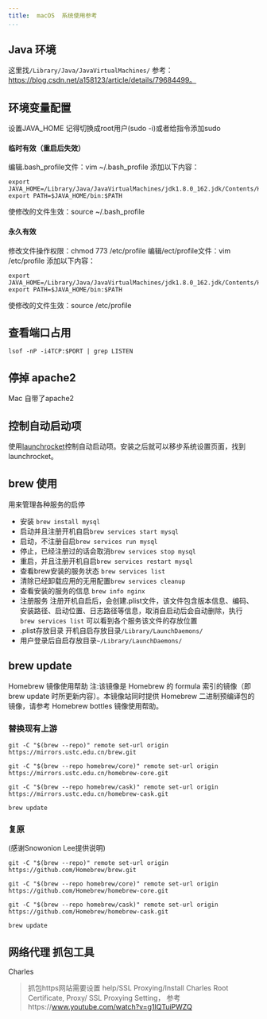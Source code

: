 ```yaml
---
title:  macOS  系统使用参考
...
```



## Java 环境
这里找`/Library/Java/JavaVirtualMachines/` 参考：https://blog.csdn.net/a158123/article/details/79684499。  

## 环境变量配置

设置JAVA_HOME
记得切换成root用户(sudo -i)或者给指令添加sudo

#### 临时有效（重启后失效）
编辑.bash_profile文件：vim ~/.bash_profile
添加以下内容：
```
export JAVA_HOME=/Library/Java/JavaVirtualMachines/jdk1.8.0_162.jdk/Contents/Home
export PATH=$JAVA_HOME/bin:$PATH
```

使修改的文件生效：source ~/.bash_profile
#### 永久有效
修改文件操作权限：chmod 773 /etc/profile
编辑/ect/profile文件：vim /etc/profile
添加以下内容：
```
export JAVA_HOME=/Library/Java/JavaVirtualMachines/jdk1.8.0_162.jdk/Contents/Home
export PATH=$JAVA_HOME/bin:$PATH
```
使修改的文件生效：source /etc/profile 

## 查看端口占用
```
lsof -nP -i4TCP:$PORT | grep LISTEN
```

## 停掉 apache2
Mac 自带了apache2

## 控制自动启动项
使用[launchrocket](https://github.com/jimbojsb/launchrocket)控制自动启动项。安装之后就可以移步系统设置页面，找到launchrocket。 

## brew 使用
用来管理各种服务的启停
* 安装    `brew install mysql`
* 启动并且注册开机自启`brew services start mysql`
* 启动，不注册自启`brew services run mysql`
* 停止，已经注册过的话会取消`brew services stop mysql`
* 重启，并且注册开机自启`brew services restart mysql`
* 查看brew安装的服务状态 `brew services list`
* 清除已经卸载应用的无用配置`brew services cleanup`
* 查看安装的服务的信息 `brew info nginx`
* 注册服务
注册开机自启后，会创建.plist文件，该文件包含版本信息、编码、安装路径、启动位置、日志路径等信息，取消自启动后会自动删除，执行 `brew services list` 可以看到各个服务该文件的存放位置
* .plist存放目录  开机自启存放目录`/Library/LaunchDaemons/`
* 用户登录后自启存放目录`~/Library/LaunchDaemons/`

## brew update
Homebrew 镜像使用帮助
注:该镜像是 Homebrew 的 formula 索引的镜像（即 brew update 时所更新内容）。本镜像站同时提供 Homebrew 二进制预编译包的镜像，请参考 Homebrew bottles 镜像使用帮助。

### 替换现有上游
```
git -C "$(brew --repo)" remote set-url origin https://mirrors.ustc.edu.cn/brew.git

git -C "$(brew --repo homebrew/core)" remote set-url origin https://mirrors.ustc.edu.cn/homebrew-core.git

git -C "$(brew --repo homebrew/cask)" remote set-url origin https://mirrors.ustc.edu.cn/homebrew-cask.git

brew update
```
### 复原
(感谢Snowonion Lee提供说明)

```
git -C "$(brew --repo)" remote set-url origin https://github.com/Homebrew/brew.git

git -C "$(brew --repo homebrew/core)" remote set-url origin https://github.com/Homebrew/homebrew-core.git

git -C "$(brew --repo homebrew/cask)" remote set-url origin https://github.com/Homebrew/homebrew-cask.git

brew update
```



## 网络代理 抓包工具

Charles

>抓包https网站需要设置 help/SSL Proxying/Install Charles Root Certificate,   Proxy/ SSL Proxying Setting， 参考https://www.youtube.com/watch?v=g1IQTuiPWZQ